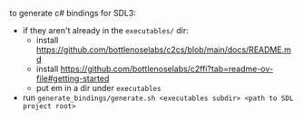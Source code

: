 to generate c# bindings for SDL3:
- if they aren't already in the `executables/` dir:
    - install https://github.com/bottlenoselabs/c2cs/blob/main/docs/README.md
    - install https://github.com/bottlenoselabs/c2ffi?tab=readme-ov-file#getting-started
    - put em in a dir under `executables`
- run `generate_bindings/generate.sh <executables subdir> <path to SDL project root>`

